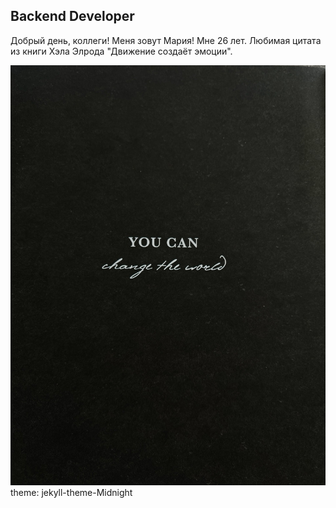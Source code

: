 ## Backend Developer
Добрый день, коллеги!
Меня зовут Мария!
Мне 26 лет.
Любимая цитата из книги Хэла Элрода "Движение создаёт эмоции".

![alt text](WQEKiRSXDRY.jpg)
theme: jekyll-theme-Midnight
